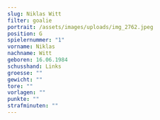 ```yaml
---
slug: Niklas Witt
filter: goalie
portrait: /assets/images/uploads/img_2762.jpeg
position: G
spielernummer: "1"
vorname: Niklas
nachname: Witt
geboren: 16.06.1984
schusshand: Links
groesse: ""
gewicht: ""
tore: ""
vorlagen: ""
punkte: ""
strafminuten: ""
---
```

